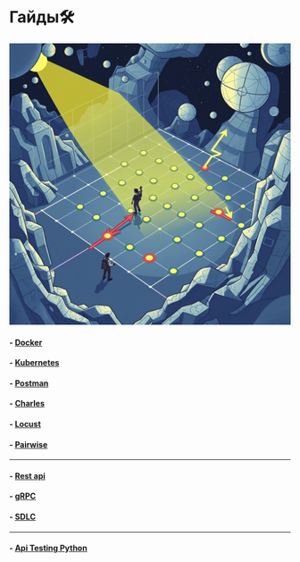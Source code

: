 # <div class="animate__animated animate__bounce">Гайды🛠️</div>
<link rel="stylesheet" href="https://cdnjs.cloudflare.com/ajax/libs/animate.css/4.1.1/animate.min.css">

![Мой аватар](images/gd.png)

#### - [Docker](docker.md)
#### - [Kubernetes](kuber.md)
#### - [Postman](postman.md)
#### - [Charles](charles.md)
#### - [Locust](locust.md)
#### - [Pairwise](pairwise.md)
---
#### - [Rest api](rest_api.md)
#### - [gRPC](gRPC.md)
#### - [SDLC](sdlc.md)
---
#### - [Api Testing Python](api_testing_python.md)
